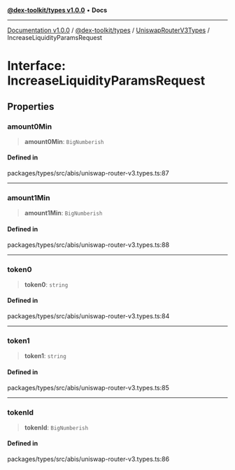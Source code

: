 [**@dex-toolkit/types v1.0.0**](../../../README.md) • **Docs**

***

[Documentation v1.0.0](../../../../../packages.md) / [@dex-toolkit/types](../../../README.md) / [UniswapRouterV3Types](../README.md) / IncreaseLiquidityParamsRequest

# Interface: IncreaseLiquidityParamsRequest

## Properties

### amount0Min

> **amount0Min**: `BigNumberish`

#### Defined in

packages/types/src/abis/uniswap-router-v3.types.ts:87

***

### amount1Min

> **amount1Min**: `BigNumberish`

#### Defined in

packages/types/src/abis/uniswap-router-v3.types.ts:88

***

### token0

> **token0**: `string`

#### Defined in

packages/types/src/abis/uniswap-router-v3.types.ts:84

***

### token1

> **token1**: `string`

#### Defined in

packages/types/src/abis/uniswap-router-v3.types.ts:85

***

### tokenId

> **tokenId**: `BigNumberish`

#### Defined in

packages/types/src/abis/uniswap-router-v3.types.ts:86
